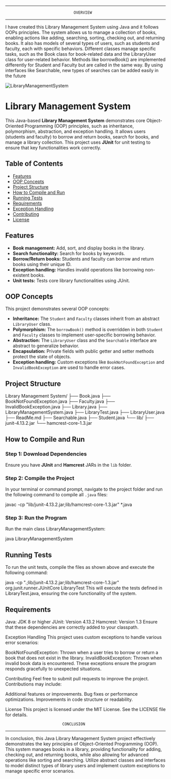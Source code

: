 ************************************************************************* 
                                  OVERVIEW
*************************************************************************
I have created this Library Management System using Java and it follows OOPs principles.
The system allows us to manage a collection of books, enabling actions like adding, 
searching, sorting, checking out, and returning books. It also has models of several types
of users, such as students and faculty, each with specific behaviors. Different classes 
manage specific tasks, such as the Book class for book-related data and the LibraryUser 
class for user-related behavior. Methods like borrowBook() are implemented differently 
for Student and Faculty but are called in the same way. By using interfaces like Searchable, 
new types of searches can be added easily in the future

![LibraryManagementSystem](https://github.com/user-attachments/assets/703bdbeb-6505-4f73-9d2f-cb8984276e76)

# Library Management System

This Java-based **Library Management System** demonstrates core Object-Oriented Programming (OOP) principles, such as inheritance, polymorphism, abstraction, and exception handling. It allows users (students and faculty) to borrow and return books, search for books, and manage a library collection. This project uses **JUnit** for unit testing to ensure that key functionalities work correctly.

## Table of Contents
- [Features](#features)
- [OOP Concepts](#oop-concepts)
- [Project Structure](#project-structure)
- [How to Compile and Run](#how-to-compile-and-run)
- [Running Tests](#running-tests)
- [Requirements](#requirements)
- [Exception Handling](#exception-handling)
- [Contributing](#contributing)
- [License](#license)

## Features

- **Book management:** Add, sort, and display books in the library.
- **Search functionality:** Search for books by keywords.
- **Borrow/Return books:** Students and faculty can borrow and return books using their unique ID.
- **Exception handling:** Handles invalid operations like borrowing non-existent books.
- **Unit tests:** Tests core library functionalities using JUnit.

## OOP Concepts

This project demonstrates several OOP concepts:

- **Inheritance:** The `Student` and `Faculty` classes inherit from an abstract `LibraryUser` class.
- **Polymorphism:** The `borrowBook()` method is overridden in both `Student` and `Faculty` classes to implement user-specific borrowing behavior.
- **Abstraction:** The `LibraryUser` class and the `Searchable` interface are abstract to generalize behavior.
- **Encapsulation:** Private fields with public getter and setter methods protect the state of objects.
- **Exception handling:** Custom exceptions like `BookNotFoundException` and `InvalidBookException` are used to handle error cases.

## Project Structure

Library Management System/
├── Book.java
├── BookNotFoundException.java
├── Faculty.java
├── InvalidBookException.java
├── Library.java
├── LibraryManagementSystem.java
├── LibraryTest.java
├── LibraryUser.java
├── ReadMe.md
├── Searchable.java
├── Student.java
└── lib/
    ├── junit-4.13.2.jar
    └── hamcrest-core-1.3.jar


## How to Compile and Run

### Step 1: Download Dependencies
Ensure you have **JUnit** and **Hamcrest** JARs in the `lib` folder.

### Step 2: Compile the Project

In your terminal or command prompt, navigate to the project folder and run the following command to compile all `.java` files:

javac -cp "lib/junit-4.13.2.jar;lib/hamcrest-core-1.3.jar" *.java
### Step 3: Run the Program
Run the main class LibraryManagementSystem:

java LibraryManagementSystem

## Running Tests
To run the unit tests, compile the files as shown above and execute the following command:

java -cp ".;lib/junit-4.13.2.jar;lib/hamcrest-core-1.3.jar" org.junit.runner.JUnitCore LibraryTest
This will execute the tests defined in LibraryTest.java, ensuring the core functionality of the system.

## Requirements
Java: JDK 8 or higher
JUnit: Version 4.13.2
Hamcrest: Version 1.3
Ensure that these dependencies are correctly added to your classpath.

Exception Handling
This project uses custom exceptions to handle various error scenarios:

BookNotFoundException: Thrown when a user tries to borrow or return a book that does not exist in the library.
InvalidBookException: Thrown when invalid book data is encountered.
These exceptions ensure the program responds gracefully to unexpected situations.

Contributing
Feel free to submit pull requests to improve the project. Contributions may include:

Additional features or improvements.
Bug fixes or performance optimizations.
Improvements in code structure or readability.

License
This project is licensed under the MIT License. See the LICENSE file for details.


                             CONCLUSION
*************************************************************************
In conclusion, this Java Library Management System project effectively demonstrates the 
key principles of Object-Oriented Programming (OOP). This system manages books in a 
library, providing functionality for adding, checking out, and returning books, while also 
allowing for advanced operations like sorting and searching. Utilize abstract classes and 
interfaces to model distinct types of library users and implement custom exceptions to 
manage specific error scenarios.
